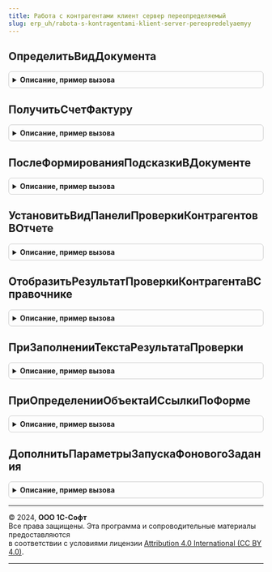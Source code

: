 ```yaml
---
title: Работа с контрагентами клиент сервер переопределяемый
slug: erp_uh/rabota-s-kontragentami-klient-server-pereopredelyaemyy
---
```



## ОпределитьВидДокумента
<details style="margin: 1em 0; padding: 0.5em; border: 1px solid #ccc; border-radius: 6px;">

<summary style="font-weight: bold; cursor: pointer;">Описание, пример вызова</summary>

```bsl

// Определение вида документа.
//
// Параметры:
//  Форма								 - ФормаКлиентскогоПриложения - Форма документа, для которого необходимо получить описание.
//	Результат							 - Структура - Описывает вид документа. Ключи:
//  		"КонтрагентНаходитсяВШапке"			 	- Булево - Признак того, есть у документа контрагент в шапке
//  		"КонтрагентНаходитсяВТабличнойЧасти"	- Булево - Признак того, есть у документа контрагенты в табличных частях
//  		"СчетФактураНаходитсяВПодвале"		 	- Булево - Признак того, есть у документа счет-фактура в подвале
//  		"ЯвляетсяСчетомФактурой"				- Булево - Признак того, является ли сам документ счетом-фактурой.
//
//@skip-warning
Процедура ОпределитьВидДокумента(Форма, Результат) Экспорт
```

Пример вызова
```bsl
РаботаСКонтрагентамиКлиентСерверПереопределяемый.ОпределитьВидДокумента(Форма, Результат) 
```
</details>

## ПолучитьСчетФактуру
<details style="margin: 1em 0; padding: 0.5em; border: 1px solid #ccc; border-radius: 6px;">

<summary style="font-weight: bold; cursor: pointer;">Описание, пример вызова</summary>

```bsl

// Получение счета-фактуры, находящегося в подвале документа-основания, чья форма передана в качестве
//             параметра.
//
// Параметры:
//  Форма		 - ФормаКлиентскогоПриложения - Форма документа-основания, для которой необходимо получить счет-фактуру.
//  СчетФактура	 - ДокументСсылка - Счет-фактура, полученная для данного документа-основания.
//
//@skip-warning
Процедура ПолучитьСчетФактуру(Форма, СчетФактура) Экспорт
```

Пример вызова
```bsl
РаботаСКонтрагентамиКлиентСерверПереопределяемый.ПолучитьСчетФактуру(Форма, СчетФактура) 
```
</details>

## ПослеФормированияПодсказкиВДокументе
<details style="margin: 1em 0; padding: 0.5em; border: 1px solid #ccc; border-radius: 6px;">

<summary style="font-weight: bold; cursor: pointer;">Описание, пример вызова</summary>

```bsl

// Возможность доопределить сформированную подсказку для формы документа.
//
// Параметры:
//  Результат            - Структура - содержит текст подсказки и цвет фона подсказки.
//  СостояниеКонтрагента - ПеречислениеСсылка.СостоянияСуществованияКонтрагента - текущее состояние контрагента.
//  Цвета                - Структура - содержит цвета, используемые при выводе информации о состоянии контрагента.
//
//@skip-warning
Процедура ПослеФормированияПодсказкиВДокументе(Результат, СостояниеКонтрагента, Цвета) Экспорт
```

Пример вызова
```bsl
РаботаСКонтрагентамиКлиентСерверПереопределяемый.ПослеФормированияПодсказкиВДокументе(Результат, СостояниеКонтрагента, Цвета) 
```
</details>

## УстановитьВидПанелиПроверкиКонтрагентовВОтчете
<details style="margin: 1em 0; padding: 0.5em; border: 1px solid #ccc; border-radius: 6px;">

<summary style="font-weight: bold; cursor: pointer;">Описание, пример вызова</summary>

```bsl

// Вывод панели проверки в отчете.
//
// Параметры:
//  Форма	 				- ФормаКлиентскогоПриложения - Форма отчета, для которого выводится результат проверки контрагента.
//  СостояниеПроверки		- Строка - Текущее состояние проверки, может принимать следующие значения, либо быть пустой
//                                строкой: ВсеКонтрагентыКорректные
// 			НайденыНекорректныеКонтрагенты
// 			ДопИнформацияПоПроверке
// 			ПроверкаВПроцессеВыполнения
// 			НетДоступаКСервису.
//  СтандартнаяОбработка	- Булево - Если Ложь, то игнорируется стандартное действие и выполняется указанное в данной
//                                  процедуре.
//@skip-warning
Процедура УстановитьВидПанелиПроверкиКонтрагентовВОтчете(Форма, СтандартнаяОбработка, СостояниеПроверки = "") Экспорт
```

Пример вызова
```bsl
РаботаСКонтрагентамиКлиентСерверПереопределяемый.УстановитьВидПанелиПроверкиКонтрагентовВОтчете(Форма, СтандартнаяОбработка, СостояниеПроверки);
```
</details>

## ОтобразитьРезультатПроверкиКонтрагентаВСправочнике
<details style="margin: 1em 0; padding: 0.5em; border: 1px solid #ccc; border-radius: 6px;">

<summary style="font-weight: bold; cursor: pointer;">Описание, пример вызова</summary>

```bsl

// Отображение результата проверки контрагента в справочнике.
// Реализация тела метода является обязательной.
//
// Параметры:
//  Форма - ФормаКлиентскогоПриложения - Форма справочника, в котором выполнялась проверка контрагента.
//  	Результат проверки хранится в реквизите РеквизитыПроверкиКонтрагентов(Структура) формы контрагента.
//  	Структуру полей РеквизитыПроверкиКонтрагентов см. в процедуре ИнициализироватьРеквизитыФормыКонтрагент ОМ
//  	ПроверкаКонтрагентов.
//  ПредставлениеРезультатаПроверки	 - ФорматированнаяСтрока, Строка - представление результата проверки
//  					контрагента.
//
//@skip-warning
Процедура ОтобразитьРезультатПроверкиКонтрагентаВСправочнике(Форма, ПредставлениеРезультатаПроверки) Экспорт
```

Пример вызова
```bsl
РаботаСКонтрагентамиКлиентСерверПереопределяемый.ОтобразитьРезультатПроверкиКонтрагентаВСправочнике(Форма, ПредставлениеРезультатаПроверки) 
```
</details>

## ПриЗаполненииТекстаРезультатаПроверки
<details style="margin: 1em 0; padding: 0.5em; border: 1px solid #ccc; border-radius: 6px;">

<summary style="font-weight: bold; cursor: pointer;">Описание, пример вызова</summary>

```bsl

// Определяет строковое представление результата проверки контрагента.
//
// Параметры:
//  Форма - ФормаКлиентскогоПриложения - Форма справочника, в котором выполнялась проверка контрагента.
//  	Результат проверки хранится в реквизите РеквизитыПроверкиКонтрагентов(Структура) формы контрагента.
//  	Структуру полей РеквизитыПроверкиКонтрагентов см. в процедуре ИнициализироватьРеквизитыФормыКонтрагент ОМ
//  	ПроверкаКонтрагентов.
//  Текст - Строка - представление результата проверки контрагента.
//
Процедура ПриЗаполненииТекстаРезультатаПроверки(Форма, Текст) Экспорт
```

Пример вызова
```bsl
РаботаСКонтрагентамиКлиентСерверПереопределяемый.ПриЗаполненииТекстаРезультатаПроверки(Форма, Текст) 
```
</details>

## ПриОпределенииОбъектаИСсылкиПоФорме
<details style="margin: 1em 0; padding: 0.5em; border: 1px solid #ccc; border-radius: 6px;">

<summary style="font-weight: bold; cursor: pointer;">Описание, пример вызова</summary>

```bsl

// Получение объекта (ДанныеФормыСтруктура) и ссылки(ДокументСсылка, СправочникСсылка) документа или
// справочника,  в котором выполняется проверка контрагента, по форме.
// Обязательна к заполнению.
//
// Параметры:
//	Форма     - ФормаКлиентскогоПриложения - Форма документа или справочника, в котором выполняется проверка контрагента.
//	Результат - Структура - Объект и Ссылка, полученные по форме документа.
//		Ключи: "Объект" (Тип ДанныеФормыСтруктура) и "Ссылка" (Тип ДокументСсылка, СправочникСсылка).
//
//@skip-warning
Процедура ПриОпределенииОбъектаИСсылкиПоФорме(Форма, Результат) Экспорт
```

Пример вызова
```bsl
РаботаСКонтрагентамиКлиентСерверПереопределяемый.ПриОпределенииОбъектаИСсылкиПоФорме(Форма, Результат) 
```
</details>

## ДополнитьПараметрыЗапускаФоновогоЗадания
<details style="margin: 1em 0; padding: 0.5em; border: 1px solid #ccc; border-radius: 6px;">

<summary style="font-weight: bold; cursor: pointer;">Описание, пример вызова</summary>

```bsl

// Возможность дополнить параметры запуска фонового задания при проверке справочника.
//
// Параметры:
//  ДополнительныеПараметрыЗапуска - Структура - содержит параметры запуска.
//  Форма                          - ФормаКлиентскогоПриложения - форма, из которой запускается фоновое задание.
//
//@skip-warning
Процедура ДополнитьПараметрыЗапускаФоновогоЗадания(ДополнительныеПараметрыЗапуска, Форма) Экспорт
```

Пример вызова
```bsl
РаботаСКонтрагентамиКлиентСерверПереопределяемый.ДополнитьПараметрыЗапускаФоновогоЗадания(ДополнительныеПараметрыЗапуска, Форма) 
```
</details>

---

© 2024, **ООО 1С-Софт**  
Все права защищены. Эта программа и сопроводительные материалы предоставляются  
в соответствии с условиями лицензии [Attribution 4.0 International (CC BY 4.0)](https://creativecommons.org/licenses/by/4.0/legalcode).

---
